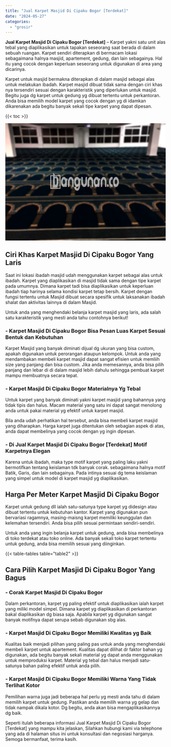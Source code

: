```yaml
---
title: "Jual Karpet Masjid Di Cipaku Bogor [Terdekat]"
date: "2024-05-27"
categories: 
  - "grosir"
---
```


**Jual Karpet Masjid Di Cipaku Bogor \[Terdekat\]** – Karpet yakni satu unit alas tebal yang diaplikasikan untuk tapakan seseorang saat berada di dalam sebuah ruangan. Karpet sendiri diterapkan di bermacam lokasi sebagaimana halnya masjid, apartement, gedung, dan lain sebagainya. Hal itu yang cocok dengan keperluan seseorang untuk digunakan di area yang dicarinya.

Karpet untuk masjid bermakna diterapkan di dalam masjid sebagai alas untuk melakukan ibadah. Karpet masjid dibuat tidak sama dengan ciri khas nya tersendiri sesuai dengan karakteristik yang diperlukan untuk masjid. Begitu juga dg karpet untuk gedung yg dibuat tertentu untuk perkantoran. Anda bisa memilih model karpet yang cocok dengan yg di idamkan dikarenakan ada begitu banyak sekali tipe karpet yang dapat dipesan.

{{< toc >}}

![Jual Karpet Masjid Di Cipaku Bogor [Terdekat]](/images/grosir-karpet-murah-66.png)

## Ciri Khas Karpet Masjid Di Cipaku Bogor Yang Laris

Saat ini lokasi ibadah masjid udah menggunakan karpet sebagai alas untuk ibadah. Karpet yang diaplikasikan di masjid tidak sama dengan tipe karpet pada umumnya. Dimana karpet tadi bisa diaplikasikan untuk keperluan ibadah tiap harinya selama kondisi karpet tetap bersih. Karpet dengan fungsi tertentu untuk Masjid dibuat secara spesifik untuk laksanakan ibadah shalat dan aktivitas lainnya di dalam Masjid.

Untuk anda yang menghendaki belanja karpet masjid yang laris, ada salah satu karakteristik yang mesti anda tahu contohnya berikut!

### \- Karpet Masjid Di Cipaku Bogor Bisa Pesan Luas Karpet Sesuai Bentuk dan Kebutuhan

Karpet Masjid yang banyak diminati dijual dg ukuran yang bisa custom, apakah digunakan untuk perorangan ataupun kelompok. Untuk anda yang mendambakan membeli karpet masjid dapat sangat efisien untuk memliih size yang panjang dan bisa custom. Jika anda memesannya, anda bisa pilih panjang dan lebar di di dalam masjid lebih dahulu sehingga pembuat karpet mampu membuatnya secara tepat.

### \- Karpet Masjid Di Cipaku Bogor Materialnya Yg Tebal

Untuk karpet yang banyak diminati yakni karpet masjid yang bahannya yang tidak tipis dan halus. Macam material yang satu ini dapat sangat menolong anda untuk pakai material yg efektif untuk karpet masjid.

Bila anda udah perhatikan hal tersebut, anda bisa membeli karpet masjid yang diharapkan. Harga karpet juga ditentukan oleh sebagian aspek di atas, anda dapat membelinya yang cocok dengan yg ingin dipesan.

### \- Di Jual Karpet Masjid Di Cipaku Bogor \[Terdekat\] Motif Karpetnya Elegan

Karena untuk ibadah, maka type motif karpet yang paling laku yakni bermotifkan tentang keislaman tdk banyak corak. sebagaimana halnya motif Batik, Garis, dan lain sebagainya. Pada intinya sesuai dg tema keislaman yang simpel untuk model di karpet masjid yg diaplikasikan.

## Harga Per Meter Karpet Masjid Di Cipaku Bogor

Karpet untuk gedung dll ialah satu-satunya type karpet yg didesign atau dibuat tertentu untuk kebutuhan kantor. Karpet yang digunakan pun bervariasi ragamnya, masing-maisng karpet memiliki keunggulan dan kelemahan tersendiri. Anda bisa pilih sesuai permintaan sendiri-sendiri.

Untuk anda yang ingin belanja karpet untuk gedung, anda bisa membelinya di toko terdekat atau toko online. Ada banyak sekali toko karpet tertentu untuk gedung, anda bisa memilih sesuai yang diinginkan.

{{< table-tables table="table2" >}}

## Cara Pilih Karpet Masjid Di Cipaku Bogor Yang Bagus

### \- Corak Karpet Masjid Di Cipaku Bogor

Dalam perkantoran, karpet yg paling efektif untuk diaplikasikan ialah karpet yang miliki model simpel. Dimana karpet yg diaplikasikan di perkantoran bakal diaplikasikan dg biasa saja. Apabila karpet yg digunakan sangat banyak motifnya dapat serupa sebab digunakan sbg alas.

### \- Karpet Masjid Di Cipaku Bogor Memiliki Kwalitas yg Baik

Kualitas baik menjadi pilihan yang paling pas untuk anda yang menghendaki membeli karpet untuk apartement. Kualitas dapat dilihat dr faktor bahan yg digunakan, ada begitu banyak sekali material yg dapat anda menggunakan untuk memproduksi karpet. Material yg tebal dan halus menjadi satu-satunya bahan paling efektif untuk anda pilih.

### \- Karpet Masjid Di Cipaku Bogor Memiliki Warna Yang Tidak Terlihat Kotor

Pemilihan warna juga jadi beberapa hal perlu yg mesti anda tahu di dalam memilih karpet untuk gedung. Pastikan anda memilih warna yg gelap dan tidak nampak dikala kotor. Dg begitu, anda akan bisa mengaplikasikannya dg baik.

Seperti itulah beberapa informasi Jual Karpet Masjid Di Cipaku Bogor \[Terdekat\] yang mampu kita jelaskan, Silahkan hubungi kami via telephone yang ada di halaman situs ini untuk konsultasi dan negosiasi harganya. Semoga bermanfaat, terima kasih.
